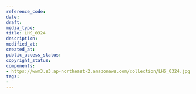```yaml
---
reference_code: 
date: 
draft: 
media_type: 
title: LHS_0324
description: 
modified_at: 
created_at: 
public_access_status: 
copyright_status: 
components:
- https://wwm3.s3.ap-northeast-2.amazonaws.com/collection/LHS_0324.jpg
tags:
- 
---
```

